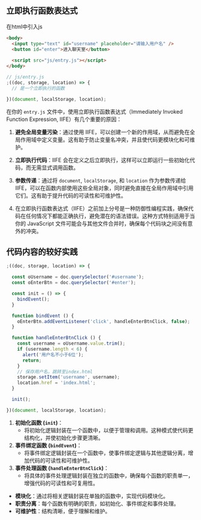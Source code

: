 ## 立即执行函数表达式
在html中引入js
```html
<body>
  <input type="text" id="username" placeholder="请输入用户名" />
  <button id="enter">进入聊天室</button>
  
  <script src="js/entry.js"></script>
</body>
```

```js
// js/entry.js
;((doc, storage, location) => {
  // 是一个立即执行的函数

})(document, localStorage, location);
```

在你的 `entry.js` 文件中，使用立即执行函数表达式（Immediately Invoked Function Expression, IIFE）有几个重要的原因：

1. **避免全局变量污染**：通过使用 IIFE，可以创建一个新的作用域，从而避免在全局作用域中定义变量。这有助于防止变量名冲突，并且使代码更模块化和可维护。

2. **立即执行代码**：IIFE 会在定义之后立即执行，这样可以立即运行一些初始化代码，而无需显式调用函数。

3. **参数传递**：通过将 `document`, `localStorage`, 和 `location` 作为参数传递给 IIFE，可以在函数内部使用这些全局对象，同时避免直接在全局作用域中引用它们。这有助于提升代码的可读性和可维护性。

4. 在立即执行函数表达式（IIFE）之前加上分号是一种防御性编程实践，确保代码在任何情况下都能正确执行，避免潜在的语法错误。这种方式特别适用于当你的 JavaScript 文件可能会与其他文件合并时，确保每个代码块之间没有意外的冲突。


## 代码内容的较好实践
```js
;((doc, storage, location) => {

  const oUsername = doc.querySelector('#username');
  const oEnterBtn = doc.querySelector('#enter');

  const init = () => {
    bindEvent();
  }

  function bindEvent () {
    oEnterBtn.addEventListener('click', handleEnterBtnClick, false);
  }

  function handleEnterBtnClick () {
    const username = oUsername.value.trim();
    if (username.length < 6) {
      alert('用户名不小于6位');
      return;
    }
    // 保存用户名，跳转至index.html
    storage.setItem('username', username);
    location.href = 'index.html';
  }

  init();

})(document, localStorage, location);
```

1. **初始化函数 (`init`)**：
   - 将初始化逻辑封装在一个函数中，以便于管理和调用。这种模式使代码更结构化，并使初始化步骤更清晰。
2. **事件绑定函数 (`bindEvent`)**：
   - 将事件绑定逻辑封装在一个函数中，使事件绑定逻辑与其他逻辑分离，增加代码的可读性和可维护性。
3. **事件处理函数 (`handleEnterBtnClick`)**：
   - 将具体的事件处理逻辑封装在独立的函数中，确保每个函数的职责单一，增强代码的可读性和可复用性。

- **模块化**：通过将相关逻辑封装在单独的函数中，实现代码模块化。
- **职责分离**：每个函数有明确的职责，如初始化、事件绑定和事件处理。
- **可维护性**：结构清晰，便于理解和维护。

